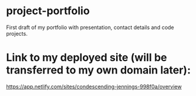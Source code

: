 # project-portfolio
First draft of my portfolio with presentation, contact details and code projects.

# Link to my deployed site (will be transferred to my own domain later): 
https://app.netlify.com/sites/condescending-jennings-998f0a/overview
